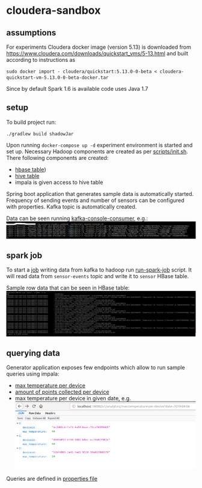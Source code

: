 # cloudera-sandbox

## assumptions

For experiments Cloudera docker image (version 5.13) is downloaded from https://www.cloudera.com/downloads/quickstart_vms/5-13.html and built according to instructions as
```
sudo docker import - cloudera/quickstart:5.13.0-0-beta < cloudera-quickstart-vm-5.13.0-0-beta-docker.tar
```

Since by default Spark 1.6 is available code uses Java 1.7

## setup

To build project run:
```
./gradlew build shadowJar
```

Upon running `docker-compose up -d` experiment environment is started and set up. Necessary Hadoop components are created as per [scripts/init.sh](./scripts/init.sh). There following components are created:
 * [hbase table](./scripts/hbase-commands.txt))
 * [hive table](./scripts/create_sensor_data_table.sql)
 * impala is given access to hive table
 
 Spring boot application that generates sample data is automatically started. Frequency of sending events and number of sensors can be configured with properties. Kafka topic is automatically created.
 
 Data can be seen running [kafka-console-consumer](./kafka/start-console-consumer.sh), e.g.: ![](./screenshots/kafka-console-consumer.png)
 
 ## spark job
 
 To start a [job](./src/main/java/com/github/bikeholik/cloudera/spark/SensorEventsHBaseSink.java) writing data from kafka to hadoop run [run-spark-job](./spark/run-spark-job.sh) script. It will read data from `sensor-events` topic and write it to `sensor` HBase table.
 
 Sample row data that can be seen in HBase table: ![](./screenshots/hbase.png)
 
 ## querying data
 
 Generator application exposes few endpoints which allow to run sample queries using impala:
  * [max temperature per device](http://localhost:18080/v1/analytics/1)
  * [amount of points collected per device](http://localhost:18080/v1/analytics/2)
  * max temperature per device in given date, e.g. ![](./screenshots/sample-query.png)
  
 Queries are defined in [properties file](./src/main/resources/application.properties)
